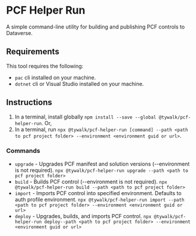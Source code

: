 # PCF Helper Run

A simple command-line utility for building and publishing PCF controls to Dataverse.

## Requirements

This tool requires the following:

* `pac` cli installed on your machine.
* `dotnet` cli or Visual Studio installed on your machine.

## Instructions

1. In a terminal, install globally `npm install --save --global @tywalk/pcf-helper-run`. Or,
2. In a terminal, run `npx @tywalk/pcf-helper-run [command] --path <path to pcf project folder> --environment <environment guid or url>`.

### Commands

* `upgrade` - Upgrades PCF manifest and solution versions (--environment is not required). `npx @tywalk/pcf-helper-run upgrade --path <path to pcf project folder>`
* `build` - Builds PCF control (--environment is not required). `npx @tywalk/pcf-helper-run build --path <path to pcf project folder>`
* `import` - Imports PCF control into specified environment. Defaults to auth profile environment. `npx @tywalk/pcf-helper-run import --path <path to pcf project folder> --environment <environment guid or url>`
* `deploy` - Upgrades, builds, and imports PCF control. `npx @tywalk/pcf-helper-run deploy--path <path to pcf project folder> --environment <environment guid or url>`
